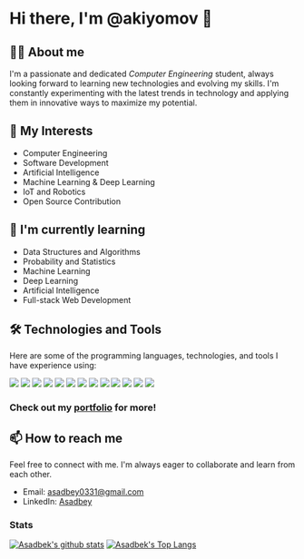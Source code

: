 # Hi there, I'm @akiyomov 👋

## :man_technologist: About me
I'm a passionate and dedicated *Computer Engineering* student, always looking forward to learning new technologies and evolving my skills. I'm constantly experimenting with the latest trends in technology and applying them in innovative ways to maximize my potential.

## 👀 My Interests
- Computer Engineering
- Software Development
- Artificial Intelligence
- Machine Learning & Deep Learning
- IoT and Robotics
- Open Source Contribution

## 🌱 I'm currently learning
- Data Structures and Algorithms
- Probability and Statistics
- Machine Learning
- Deep Learning
- Artificial Intelligence
- Full-stack Web Development

## :hammer_and_wrench: Technologies and Tools
Here are some of the programming languages, technologies, and tools I have experience using:

![](https://img.shields.io/badge/Code-Python-informational?style=flat&logo=python&logoColor=white&color=5586e9)
![](https://img.shields.io/badge/Code-Java-informational?style=flat&logo=java&logoColor=white&color=5586e9)
![](https://img.shields.io/badge/Framework-TensorFlow-informational?style=flat&logo=tensorflow&logoColor=white&color=5586e9)
![](https://img.shields.io/badge/Framework-Keras-informational?style=flat&logo=keras&logoColor=white&color=5586e9)
![](https://img.shields.io/badge/Framework-PyTorch-informational?style=flat&logo=pytorch&logoColor=white&color=5586e9)
![](https://img.shields.io/badge/Framework-Django-informational?style=flat&logo=django&logoColor=white&color=5586e9)
![](https://img.shields.io/badge/Framework-Flask-informational?style=flat&logo=flask&logoColor=white&color=5586e9)
![](https://img.shields.io/badge/Tools-DigitalOcean-informational?style=flat&logo=digitalocean&logoColor=white&color=5586e9)
![](https://img.shields.io/badge/Tools-AWS-informational?style=flat&logo=amazonaws&logoColor=white&color=5586e9)
![](https://img.shields.io/badge/Tools-PostgreSQL-informational?style=flat&logo=postgresql&logoColor=white&color=5586e9)
![](https://img.shields.io/badge/Tools-Git-informational?style=flat&logo=git&logoColor=white&color=5586e9)
![](https://img.shields.io/badge/Tools-GitHub-informational?style=flat&logo=github&logoColor=white&color=5586e9)
![](https://img.shields.io/badge/Tools-Jupyter-informational?style=flat&logo=jupyter&logoColor=white&color=5586e9)

### Check out my [portfolio](https://akiyomov.github.io/) for more!

## 📫 How to reach me
Feel free to connect with me. I'm always eager to collaborate and learn from each other. 

- Email: asadbey0331@gmail.com
- LinkedIn: [Asadbey](https://www.linkedin.com/in/asadbey/)
### Stats
[![Asadbek's github stats](https://github-readme-stats.vercel.app/api?username=akiyomov&hide=stars&count_private=true&show_icons=true&include_all_commits=true&theme=vue-dark )](https://github.com/anuraghazra/github-readme-stats)
[![Asadbek's Top Langs](https://github-readme-stats.vercel.app/api/top-langs/?username=akiyomov&&exclude_repo=DevSearchUz,aiproject,fallprediction,akiyomov.github.io&layout=compact&theme=vue-dark)](https://github.com/anuraghazra/github-readme-stats)
<!---
akiyomov/akiyomov is a ✨ special ✨ repository because its `README.md` (this file) appears on your GitHub profile.
You can click the Preview link to take a look at your changes.
--->
